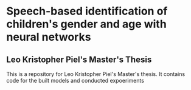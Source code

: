 # Speech-based identification of children's gender and age with neural networks
## Leo Kristopher Piel's Master's Thesis
This is a repository for Leo Kristopher Piel's Master's thesis. It contains code for the built models and conducted expoeriments

